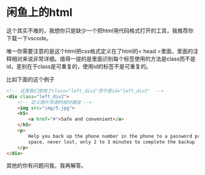 # 闲鱼上的html

这个其实不难的，我想你只是缺少一个把html用代码格式打开的工具，我推荐你下载一下vscode。

唯一你需要注意的是这个html把css格式定义在了html的< head >里面，里面的注释相对来说非常详细。值得一提的是里面识别每个标签使用的方法是class而不是id，差别在于class是可重复的，使用id的标签不是可重复的。

比如下面的这个例子

```html
<!-- 这里我们使用了class="left_div2"而不是id="left_div2"  -->
<div class="left_div2">
    <!-- 定义图片资源的相对路径 -->
    <img src="img/5.jpg">
    <h5>
        <a href="#">Safe and convenient</a>
    </h5>
    <p>
        Help you back up the phone number in the phone to a password protected network storage
        space, never lost, only 2 to 3 minutes to complete the backup
    </p>
</div>
```

其他的你有问题问我，我再解答。
